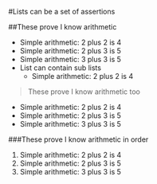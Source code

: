 #Lists can be a set of assertions

##These prove I know arithmetic
* Simple arithmetic: 2 plus 2 is 4
* Simple arithmetic: 2 plus 3 is 5
* Simple arithmetic: 3 plus 3 is 5
* List can contain sub lists
  - Simple arithmetic: 2 plus 2 is 4

> These prove I know arithmetic too
- Simple arithmetic: 2 plus 2 is 4
- Simple arithmetic: 2 plus 3 is 5
- Simple arithmetic: 3 plus 3 is 5

###These prove I know arithmetic in order
1. Simple arithmetic: 2 plus 2 is 4
11. Simple arithmetic: 2 plus 3 is 5
101. Simple arithmetic: 3 plus 3 is 5

<!--OUTPUT
> **In da spec:** executed: 10, passed: 7, failed: 3, skipped: 1

#Lists can be a set of assertions

##These prove I know arithmetic
* Simple arithmetic: 2 plus 2 is **4**
* Simple arithmetic: 2 plus 3 is **5**
* Simple arithmetic: 3 plus 3 is **~~5~~ [6]**
* List can contain sub lists
  - Simple arithmetic: 2 plus 2 is **4**

> These prove I know arithmetic too
- Simple arithmetic: 2 plus 2 is **4**
- Simple arithmetic: 2 plus 3 is **5**
- Simple arithmetic: 3 plus 3 is **~~5~~ [6]**

###These prove I know arithmetic in order
1. Simple arithmetic: 2 plus 2 is **4**
11. Simple arithmetic: 2 plus 3 is **5**
101. Simple arithmetic: 3 plus 3 is **~~5~~ [6]**
-->

